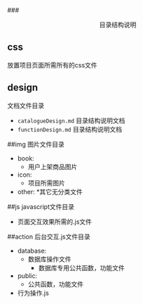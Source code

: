###<center>目录结构说明</center>

## css
放置项目页面所需所有的css文件

## design
文档文件目录

* ``catalogueDesign.md`` 目录结构说明文档
* ``functionDesign.md`` 目录结构说明文档

##img
图片文件目录

* book:
	* 用户上架商品图片
* icon:
	* 项目所需图片
* other:
	*其它无分类文件 

##js
javascript文件目录

* 页面交互效果所需的.js文件

##action
后台交互.js文件目录

* database:
	* 数据库操作文件
		* 数据库专用公共函数，功能文件
* public:
	* 公共函数，功能文件
* 行为操作.js
